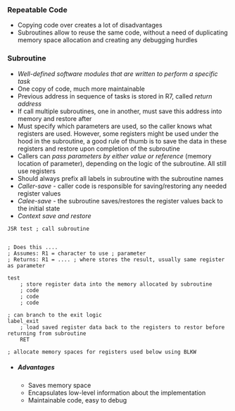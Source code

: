 ### Repeatable Code
- Copying code over creates a lot of disadvantages
- Subroutines allow to reuse the same code, without a need of duplicating memory space allocation and creating any debugging hurdles

### Subroutine
- *Well-defined software modules that are written to perform a specific task*
- One copy of code, much more maintainable
- Previous address in sequence of tasks is stored in R7, called *return address*
- If call multiple subroutines, one in another, must save this address into memory and restore after
- Must specify which parameters are used, so the caller knows what registers are used. However, some registers might be used under the hood in the subroutine, a good rule of thumb is to save the data in these registers and restore upon completion of the subroutine
- Callers can *pass parameters by either value or reference* (memory location of parameter), depending on the logic of the subroutine. All still use registers
- Should always prefix all labels in subroutine with the subroutine names
- *Caller-save* - caller code is responsible for saving/restoring any needed register values
- *Calee-save* - the subroutine saves/restores the register values back to the initial state
- *Context save and restore*
```
JSR test ; call subroutine


; Does this ....
; Assumes: R1 = character to use ; parameter 
; Returns: R1 = .... ; where stores the result, usually same register as parameter

test
	; store register data into the memory allocated by subroutine
	; code
	; code
	; code

; can branch to the exit logic 
label_exit
	; load saved register data back to the registers to restor before returning from subroutine
	RET

; allocate memory spaces for registers used below using BLKW
```
- ##### Advantages
	- Saves memory space
	- Encapsulates low-level information about the implementation
	- Maintainable code, easy to debug